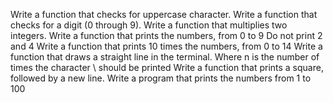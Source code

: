Write a function that checks for uppercase character.
Write a function that checks for a digit (0 through 9).
Write a function that multiplies two integers.
Write a function that prints the numbers, from 0 to 9
Do not print 2 and 4
Write a function that prints 10 times the numbers, from 0 to 14
Write a function that draws a straight line in the terminal.
Where n is the number of times the character \ should be printed
Write a function that prints a square, followed by a new line.
Write a program that prints the numbers from 1 to 100
